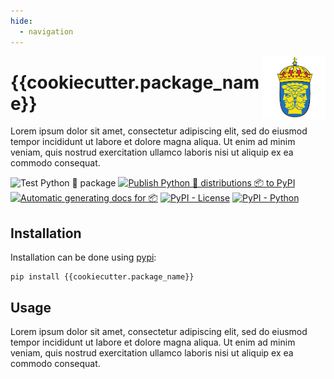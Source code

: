 ```yaml
---
hide:
  - navigation
---
```


<img src="images/riks.png" width="20%" height="20%" align="right" />

# **{{cookiecutter.package_name}}**

Lorem ipsum dolor sit amet, consectetur adipiscing elit, sed do eiusmod tempor incididunt ut labore et dolore magna aliqua. Ut enim ad minim veniam, quis nostrud exercitation ullamco laboris nisi ut aliquip ex ea commodo consequat.

![Test Python 🐍 package ](https://github.com/Borg93/{{cookiecutter.repo_name}}/actions/workflows/tests.yml/badge.svg)
[![Publish Python 🐍 distributions 📦 to PyPI](https://github.com/Borg93/{{cookiecutter.repo_name}}/actions/workflows/release.yml/badge.svg)](https://github.com/Borg93/{{cookiecutter.repo_name}}/actions/workflows/release.yml)
[![Automatic generating docs for 📦](https://github.com/Borg93/{{cookiecutter.repo_name}}/actions/workflows/docs.yml/badge.svg)](https://github.com/Borg93/{{cookiecutter.repo_name}}/actions/workflows/docs.yml)
[![PyPI - License](https://img.shields.io/badge/license-MIT-green.svg)](https://github.com/Borg93/{{cookiecutter.repo_name}}/blob/master/LICENSE)
[![PyPI - Python](https://img.shields.io/badge/python-3.7%20|%203.8%20|%203.9-blue.svg)](https://pypi.org/project/{{cookiecutter.repo_name}}/)

## **Installation**

Installation can be done using [pypi](https://pypi.org/project/{{cookiecutter.package_name}}/):

```
pip install {{cookiecutter.package_name}}
```

## **Usage**

Lorem ipsum dolor sit amet, consectetur adipiscing elit, sed do eiusmod tempor incididunt ut labore et dolore magna aliqua. Ut enim ad minim veniam, quis nostrud exercitation ullamco laboris nisi ut aliquip ex ea commodo consequat.
